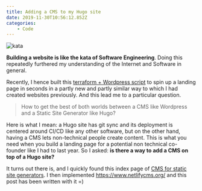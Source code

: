 ```yaml
---
title: Adding a CMS to my Hugo site
date: 2019-11-30T10:56:12.852Z
categories: 
    - Code
---
```

![kata](/images/uploads/kata.jpg "Female karateka practicing a kata")

**Building a website is like the kata of Software Engineering**. Doing this repeatedly furthered my understanding of the Internet and Software in general.

Recently, I hence built this [terraform + Wordpress script](https://github.com/louisguitton/devopsless.com) to spin up a landing page in seconds in a partly new and partly similar way to which I had created websites previously. And this lead me to a particular question.

> How to get the best of both worlds between a CMS like Wordpress and a Static Site Generator like Hugo?

Here is what I mean: a Hugo site has git sync and its deployment is centered around CI/CD like any other software, but on the other hand, having a CMS lets non-technical people create content. This is what you need when you build a landing page for a potential non technical co-founder like I had to last year. So I asked: **is there a way to add a CMS on top of a Hugo site?**

It turns out there is, and I quickly found this index page of [CMS for static site generators](https://headlesscms.org/). I then implemented https://www.netlifycms.org/ and this post has been written with it =)
